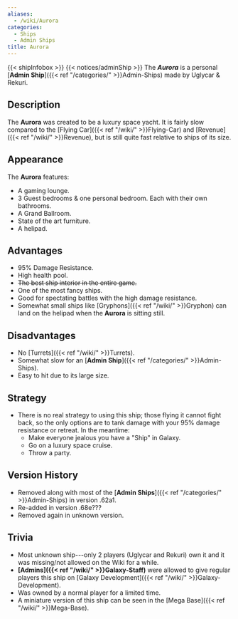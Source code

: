 ```yaml
---
aliases:
  - /wiki/Aurora
categories:
  - Ships
  - Admin Ships
title: Aurora
---
```


{{< shipInfobox >}} {{< notices/adminShip >}} The **_Aurora_** is a personal [**Admin Ship**]({{< ref "/categories/" >}}Admin-Ships) made by Uglycar & Rekuri.

## Description

The **Aurora** was created to be a luxury space yacht. It is fairly slow compared to the [Flying Car]({{< ref "/wiki/" >}}Flying-Car) and [Revenue]({{< ref "/wiki/" >}}Revenue), but is still quite fast relative to ships of its size.

## Appearance

The **Aurora** features:

- A gaming lounge.
- 3 Guest bedrooms & one personal bedroom. Each with their own bathrooms.
- A Grand Ballroom.
- State of the art furniture.
- A helipad.

## Advantages

- 95% Damage Resistance.
- High health pool.
- <s>The best ship interior in the entire game.</s>
- One of the most fancy ships.
- Good for spectating battles with the high damage resistance.
- Somewhat small ships like [Gryphons]({{< ref "/wiki/" >}}Gryphon) can land on the helipad when the **Aurora** is sitting still.

## Disadvantages

- No [Turrets]({{< ref "/wiki/" >}}Turrets).
- Somewhat slow for an [**Admin Ship**]({{< ref "/categories/" >}}Admin-Ships).
- Easy to hit due to its large size.

## Strategy

- There is no real strategy to using this ship; those flying it cannot fight back, so the only options are to tank damage with your 95% damage resistance or retreat. In the meantime:
  - Make everyone jealous you have a "Ship" in Galaxy.
  - Go on a luxury space cruise.
  - Throw a party.

## Version History

- Removed along with most of the [**Admin Ships**]({{< ref "/categories/" >}}Admin-Ships) in version .62a1.
- Re-added in version .68e???
- Removed again in unknown version.

## Trivia

- Most unknown ship---only 2 players (Uglycar and Rekuri) own it and it was missing/not allowed on the Wiki for a while.
- **[Admins]({{< ref "/wiki/" >}}Galaxy-Staff)** were allowed to give regular players this ship on [Galaxy Development]({{< ref "/wiki/" >}}Galaxy-Development).
- Was owned by a normal player for a limited time.
- A miniature version of this ship can be seen in the [Mega Base]({{< ref "/wiki/" >}}Mega-Base).
